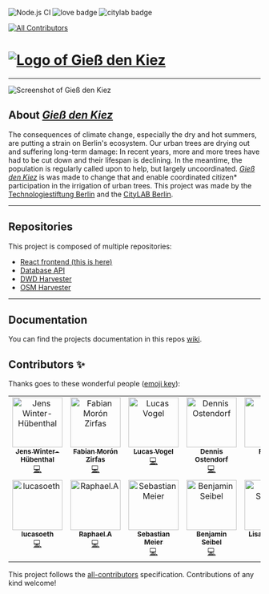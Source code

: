 ![Node.js CI](https://github.com/technologiestiftung/giessdenkiez-de/workflows/Node.js%20CI/badge.svg?branch=master) ![love badge](https://img.shields.io/badge/Built%20with-%E2%99%A5-red) ![citylab badge](https://img.shields.io/badge/@-CityLAB%20Berlin-blue)

<!-- ALL-CONTRIBUTORS-BADGE:START - Do not remove or modify this section -->

[![All Contributors](https://img.shields.io/badge/all_contributors-14-orange.svg?style=flat-square)](#contributors-)

<!-- ALL-CONTRIBUTORS-BADGE:END -->

# [![Logo of _Gieß den Kiez_](./docs/images/logo.svg)](https://www.giessdenkiez.de)

---

![Screenshot of _Gieß den Kiez_](./docs/images/screenshot.png)

## About [_Gieß den Kiez_](https://www.giessdenkiez.de)

The consequences of climate change, especially the dry and hot summers, are putting a strain on Berlin's ecosystem. Our urban trees are drying out and suffering long-term damage: In recent years, more and more trees have had to be cut down and their lifespan is declining. In the meantime, the population is regularly called upon to help, but largely uncoordinated. [_Gieß den Kiez_](https://www.giessdenkiez.de) is was made to change that and enable coordinated citizen\* participation in the irrigation of urban trees. This project was made by the [Technologiestiftung Berlin](https://www.technologiestiftung-berlin.de/de/startseite/) and the [CityLAB Berlin](https://www.citylab-berlin.org/).

---

## Repositories

This project is composed of multiple repositories:

- [React frontend (this is here)](https://github.com/technologiestiftung/giessdenkiez-de)
- [Database API](https://github.com/technologiestiftung/giessdenkiez-de-postgres-api)
- [DWD Harvester](https://github.com/technologiestiftung/giessdenkiez-de-dwd-harvester)
- [OSM Harvester](https://github.com/technologiestiftung/giessdenkiez-de-osm-pumpen-harvester)

---

## Documentation

You can find the projects documentation in this repos [wiki](https://github.com/technologiestiftung/giessdenkiez-de/wiki).

## Contributors ✨

Thanks goes to these wonderful people ([emoji key](https://allcontributors.org/docs/en/emoji-key)):

<!-- ALL-CONTRIBUTORS-LIST:START - Do not remove or modify this section -->
<!-- prettier-ignore-start -->
<!-- markdownlint-disable -->
<table>
  <tbody>
    <tr>
      <td align="center" valign="top" width="14.28%"><a href="https://github.com/JensWinter"><img src="https://avatars.githubusercontent.com/u/6548550?v=4?s=100" width="100px;" alt="Jens Winter-Hübenthal"/><br /><sub><b>Jens Winter-Hübenthal</b></sub></a><br /><a href="https://github.com/technologiestiftung/giessdenkiez-de/commits?author=JensWinter" title="Code">💻</a></td>
      <td align="center" valign="top" width="14.28%"><a href="https://fabianmoronzirfas.me/"><img src="https://avatars.githubusercontent.com/u/315106?v=4?s=100" width="100px;" alt="Fabian Morón Zirfas"/><br /><sub><b>Fabian Morón Zirfas</b></sub></a><br /><a href="https://github.com/technologiestiftung/giessdenkiez-de/commits?author=ff6347" title="Code">💻</a></td>
      <td align="center" valign="top" width="14.28%"><a href="https://github.com/vogelino"><img src="https://avatars.githubusercontent.com/u/2759340?v=4?s=100" width="100px;" alt="Lucas Vogel"/><br /><sub><b>Lucas Vogel</b></sub></a><br /><a href="https://github.com/technologiestiftung/giessdenkiez-de/commits?author=vogelino" title="Code">💻</a></td>
      <td align="center" valign="top" width="14.28%"><a href="https://github.com/dnsos"><img src="https://avatars.githubusercontent.com/u/15640196?v=4?s=100" width="100px;" alt="Dennis Ostendorf"/><br /><sub><b>Dennis Ostendorf</b></sub></a><br /><a href="https://github.com/technologiestiftung/giessdenkiez-de/commits?author=dnsos" title="Code">💻</a></td>
      <td align="center" valign="top" width="14.28%"><a href="https://github.com/fdnklg"><img src="https://avatars.githubusercontent.com/u/9034032?v=4?s=100" width="100px;" alt="Fabian"/><br /><sub><b>Fabian</b></sub></a><br /><a href="https://github.com/technologiestiftung/giessdenkiez-de/commits?author=fdnklg" title="Code">💻</a></td>
      <td align="center" valign="top" width="14.28%"><a href="https://github.com/Jaszkowic"><img src="https://avatars.githubusercontent.com/u/10830180?v=4?s=100" width="100px;" alt="Jonas Jaszkowic"/><br /><sub><b>Jonas Jaszkowic</b></sub></a><br /><a href="https://github.com/technologiestiftung/giessdenkiez-de/commits?author=Jaszkowic" title="Code">💻</a></td>
      <td align="center" valign="top" width="14.28%"><a href="https://github.com/julizet"><img src="https://avatars.githubusercontent.com/u/52455010?v=4?s=100" width="100px;" alt="Julia Zet"/><br /><sub><b>Julia Zet</b></sub></a><br /><a href="https://github.com/technologiestiftung/giessdenkiez-de/commits?author=julizet" title="Code">💻</a></td>
    </tr>
    <tr>
      <td align="center" valign="top" width="14.28%"><a href="https://github.com/lucasoeth"><img src="https://avatars.githubusercontent.com/u/43838158?v=4?s=100" width="100px;" alt="lucasoeth"/><br /><sub><b>lucasoeth</b></sub></a><br /><a href="https://github.com/technologiestiftung/giessdenkiez-de/commits?author=lucasoeth" title="Code">💻</a></td>
      <td align="center" valign="top" width="14.28%"><a href="https://github.com/raphael-arce"><img src="https://avatars.githubusercontent.com/u/8709861?v=4?s=100" width="100px;" alt="Raphael.A"/><br /><sub><b>Raphael.A</b></sub></a><br /><a href="https://github.com/technologiestiftung/giessdenkiez-de/commits?author=raphael-arce" title="Code">💻</a></td>
      <td align="center" valign="top" width="14.28%"><a href="http://www.sebastianmeier.eu/"><img src="https://avatars.githubusercontent.com/u/302789?v=4?s=100" width="100px;" alt="Sebastian Meier"/><br /><sub><b>Sebastian Meier</b></sub></a><br /><a href="https://github.com/technologiestiftung/giessdenkiez-de/commits?author=sebastian-meier" title="Code">💻</a></td>
      <td align="center" valign="top" width="14.28%"><a href="https://github.com/bnjmnsbl"><img src="https://avatars.githubusercontent.com/u/11134234?v=4?s=100" width="100px;" alt="Benjamin Seibel"/><br /><sub><b>Benjamin Seibel</b></sub></a><br /><a href="https://github.com/technologiestiftung/giessdenkiez-de/commits?author=bnjmnsbl" title="Code">💻</a></td>
      <td align="center" valign="top" width="14.28%"><a href="https://github.com/Lisa-Stubert"><img src="https://avatars.githubusercontent.com/u/61182572?v=4?s=100" width="100px;" alt="Lisa-Stubert"/><br /><sub><b>Lisa-Stubert</b></sub></a><br /><a href="https://github.com/technologiestiftung/giessdenkiez-de/commits?author=Lisa-Stubert" title="Code">💻</a></td>
      <td align="center" valign="top" width="14.28%"><a href="https://github.com/donni106"><img src="https://avatars.githubusercontent.com/u/1942953?v=4?s=100" width="100px;" alt="Daniel"/><br /><sub><b>Daniel</b></sub></a><br /><a href="https://github.com/technologiestiftung/giessdenkiez-de/commits?author=donni106" title="Code">💻</a></td>
      <td align="center" valign="top" width="14.28%"><a href="https://github.com/maximilianpalm"><img src="https://avatars.githubusercontent.com/u/11571655?v=4?s=100" width="100px;" alt="Max"/><br /><sub><b>Max</b></sub></a><br /><a href="https://github.com/technologiestiftung/giessdenkiez-de/commits?author=maximilianpalm" title="Code">💻</a></td>
    </tr>
  </tbody>
</table>

<!-- markdownlint-restore -->
<!-- prettier-ignore-end -->

<!-- ALL-CONTRIBUTORS-LIST:END -->

This project follows the [all-contributors](https://github.com/all-contributors/all-contributors) specification. Contributions of any kind welcome!
